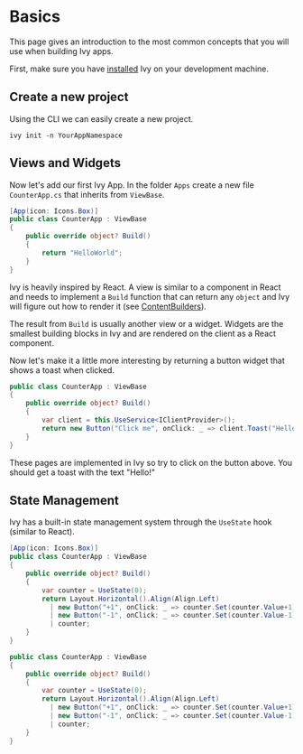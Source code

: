﻿---
prepare: |
    var client = this.UseService<IClientProvider>();
---

# Basics

This page gives an introduction to the most common concepts that you will use when building Ivy apps.

First, make sure you have [installed](./02_Installation.md) Ivy on your development machine.

## Create a new project

Using the CLI we can easily create a new project.

```terminal
ivy init -n YourAppNamespace
```
               
## Views and Widgets

Now let's add our first Ivy App. In the folder `Apps` create a new file `CounterApp.cs` that inherits from `ViewBase`.

```csharp
[App(icon: Icons.Box)]
public class CounterApp : ViewBase
{
    public override object? Build()
    {
        return "HelloWorld";
    }
}
```

Ivy is heavily inspired by React. A view is similar to a component in React and needs to implement a `Build` function that can return any `object` and Ivy will figure out how to render it (see [ContentBuilders](../02_Concepts/ContentBuilders.md)).

The result from `Build` is usually another view or a widget. Widgets are the smallest building blocks in Ivy and are rendered on the client as a React component.

Now let's make it a little more interesting by returning a button widget that shows a toast when clicked.

```csharp demo-below
public class CounterApp : ViewBase
{
    public override object? Build()
    {
        var client = this.UseService<IClientProvider>();
        return new Button("Click me", onClick: _ => client.Toast("Hello!"));
    }
}
```

<Callout Icon="Info">
These pages are implemented in Ivy so try to click on the button above. You should get a toast with the text "Hello!"
</Callout>

## State Management

Ivy has a built-in state management system through the `UseState` hook (similar to React).

```csharp
[App(icon: Icons.Box)]
public class CounterApp : ViewBase
{
    public override object? Build()
    {
        var counter = UseState(0);
        return Layout.Horizontal().Align(Align.Left)
          | new Button("+1", onClick: _ => counter.Set(counter.Value+1))
          | new Button("-1", onClick: _ => counter.Set(counter.Value-1))
          | counter;
    }
}
```

```csharp demo
public class CounterApp : ViewBase
{
    public override object? Build()
    {
        var counter = UseState(0);
        return Layout.Horizontal().Align(Align.Left)
          | new Button("+1", onClick: _ => counter.Set(counter.Value+1))
          | new Button("-1", onClick: _ => counter.Set(counter.Value-1))
          | counter;
    }
}
```